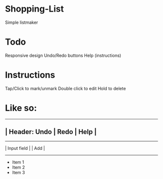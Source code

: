 # Shopping-List
Simple listmaker

# Todo
Responsive design
Undo/Redo buttons
Help (instructions)

# Instructions
Tap/Click to mark/unmark
Double click to edit
Hold to delete

# Like so:
 ----------------------------
| Header: Undo | Redo | Help |
 ----------------------------
 -------------------   -----
|    Input field    | | Add |
 -------------------   -----
 
 * Item 1
 * Item 2
 * Item 3
